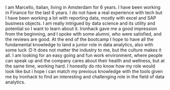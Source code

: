 I am Marcello, italian, living in Amsterdam for 6 years. 
I have been working in Finance for the last 6 years. I do not have a real experience with tech but I have been working a lot with reporting data, mostly with excel and SAP business objects. 
I am really intrigued by data science and its utility and potential so I want to learn about it. Ironhack gave me a good impression from the beginning, and I spoke with some alumni, who were satisfied, and the reviews are good. At the end of the bootcamp I hope to have all the fundamental knowledge to land a junior role in data analytics, also with some luck :D It does not matter the industry to me, but the culture makes it all. I am looking for an easy going and fun work environment, where people can speak up and the company cares about their health and wellness, but at the same time, working hard. I honestly do nto know how my role would look like but i hope i can match my previous knowledge with the tools given me by Ironhack to find an interesting and challenging role in the field of data analytics.

